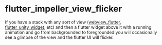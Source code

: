 # flutter_impeller_view_flicker

If you have a stack with any sort of view ([webview_flutter](https://pub.dev/packages/webview_flutter), [flutter_unity_widget](https://pub.dev/packages/flutter_unity_widget), etc) and then a flutter widget above it with a running animation and go from backgrounded to foregrounded you will occasionally see a glimpse of the view and the flutter UI will flicker. 
